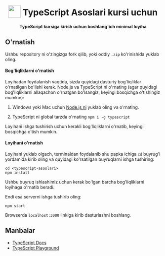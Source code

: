 <h1 align="center">
<img width="40" valign="bottom" src="https://ultimatecourses.com/static/icons/typescript.svg">
TypeScript Asoslari kursi uchun
</h1>
<h4 align="center">TypeScript kursiga kirish uchun boshlang'ich minimal loyiha</h4>

## O'rnatish

Ushbu repository ni o'zingizga fork qilib, yoki oddiy `.zip` ko'rinishida yuklab oling.

#### Bog'liqliklarni o'rnatish

Loyihadan foydalanish vaqtida, sizda quyidagi dasturiy bog'liqliklar o'rnatilgan bo'lishi kerak. Node.js va TypeScript ni o'rnating (agar quyidagi bog'liqliklarni allaqachon o'rnatgan bo'lsangiz, keyingi bosqichga o'tishingiz mumkin):

1. Windows yoki Mac uchun [Node.js ni](https://nodejs.org/en/download/) yuklab
   oling va o'rnating.

2. TypeScript ni global tarzda o'rnating `npm i -g typescript`

Loyihani ishga tushirish uchun kerakli bog'liqliklarni o'rnatib, keyingi bosqichga o'tish mumkin.

#### Loyihani o'rnatish

Loyihani yuklab olgach, terminaldan foydalanib shu papka ichiga `cd` buyrug'i yordamida kirib oling va quyidagi ko'rsatilgan buyruqlarni ishga tushiring:

```
cd <typescript-asoslari>
npm install
```

Ushbu buyruq ishlashimiz uchun kerak bo'lgan barcha bog'liqliklarni loyihaga o'rnatib beradi.

Endi esa serverni ishga tushirib oling:

```
npm start
```

Browserda `localhost:3000` linkiga kirib dasturlashni boshlang.

## Manbalar

* [TypeScript Docs](https://www.typescriptlang.org)
* [TypeScript Playground](https://www.typescriptlang.org/play)
